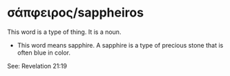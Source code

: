 # σάπφειρος/sappheiros
This word is a type of thing. It is a noun.
* This word means sapphire. A sapphire is a type of precious stone that is often blue in color. 

See: Revelation 21:19
